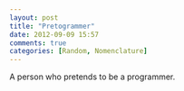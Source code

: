 ```yaml
---
layout: post
title: "Pretogrammer"
date: 2012-09-09 15:57
comments: true
categories: [Random, Nomenclature]
---
```


A person who pretends to be a programmer.